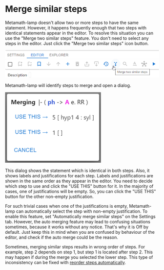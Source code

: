 # Merge similar steps

Metamath-lamp doesn't allow two or more steps to have the same statement.
However, it happens frequently enough that two steps with identical statements appear in the editor.
To resolve this situation you can use the "Merge two similar steps" feature.
You don't need to select any steps in the editor.
Just click the "Merge two similar steps" icon button.

<img src="../img/merge_steps_button.png">

Metamath-lamp will identify steps to merge and open a dialog.

<img src="../img/merge_steps_dialog.png">

This dialog shows the statement which is identical in both steps.
Also, it shows labels and justifications for each step.
Labels and justifications are shown in the same order as they appear in the editor.
You need to decide which step to use and click the "USE THIS" button for it.
In the majority of cases, one of justifications will be empty.
So, you can click the "USE THIS" button for the other non-empty justification.

For such trivial cases when one of the justifications is empty, 
Metamath-lamp can automatically select the step with non-empty justification.
To enable this feature, set "Automatically merge similar steps" on the Settings tab.
However, the auto merging feature may lead to confusing situations sometimes,
because it works without any notice.
That's why it is Off by default.
Just keep this in mind when you are confused by behaviour of the editor, 
and check if the auto merge could be the reason.

Sometimes, merging similar steps results in wrong order of steps.
For example, step 2 depends on step 1, but step 1 is located after step 2.
This may happen if during the merge you selected the lower step.
This type of inconsistency can be fixed with 
[reorder steps automatically](reorder_steps_automatically.md).